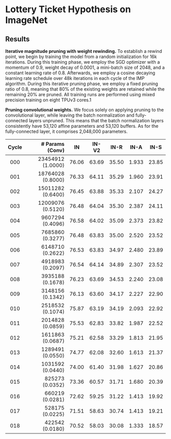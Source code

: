 # Lottery Ticket Hypothesis on ImageNet

## Results

__Iterative magnitude pruning with weight rewinding.__
To establish a rewind point, we begin by training the model from a random initialization for 16k iterations. During this training phase, we employ the SGD optimizer with a momentum of 0.9, weight decay of 0.0001, a mini-batch size of 2048, and a constant learning rate of 0.8. Afterwards, we employ a cosine decaying learning rate schedule over 48k iterations in each cycle of the IMP algorithm. During this iterative pruning phase, we employ a fixed pruning ratio of 0.8, meaning that 80% of the existing weights are retained while the remaining 20% are pruned. All training runs are performed using mixed precision training on eight TPUv3 cores.1

__Pruning convolutional weights.__
We focus solely on applying pruning to the convolutional layer, while leaving the batch normalization and fully-connected layers unpruned. This means that the batch normalization layers consistently have 53,120 affine parameters and 53,120 buffers. As for the fully-connected layer, it comprises 2,048,000 parameters.

| Cycle | # Params (Conv)   | IN    | IN-V2 | IN-R  | IN-A  | IN-S  |
| :-:   | -:                | :-:   | :-:   | :-:   | :-:   | :-:   |
| 000   | 23454912 (1.0000) | 76.06 | 63.69 | 35.50 | 1.933 | 23.85 |
| 001   | 18764028 (0.8000) | 76.33 | 64.11 | 35.29 | 1.960 | 23.91 |
| 002   | 15011282 (0.6400) | 76.45 | 63.88 | 35.33 | 2.107 | 24.27 |
| 003   | 12009076 (0.5120) | 76.48 | 64.04 | 35.30 | 2.387 | 24.11 |
| 004   |  9607294 (0.4096) | 76.58 | 64.02 | 35.09 | 2.373 | 23.82 |
| 005   |  7685860 (0.3277) | 76.48 | 63.83 | 35.00 | 2.520 | 23.52 |
| 006   |  6148710 (0.2622) | 76.53 | 63.83 | 34.97 | 2.480 | 23.89 |
| 007   |  4918983 (0.2097) | 76.54 | 64.14 | 34.89 | 2.307 | 23.52 |
| 008   |  3935188 (0.1678) | 76.23 | 63.69 | 34.53 | 2.240 | 23.08 |
| 009   |  3148156 (0.1342) | 76.13 | 63.60 | 34.17 | 2.227 | 22.90 |
| 010   |  2518532 (0.1074) | 75.87 | 63.19 | 34.19 | 2.093 | 22.92 |
| 011   |  2014828 (0.0859) | 75.53 | 62.83 | 33.82 | 1.987 | 22.52 |
| 012   |  1611863 (0.0687) | 75.21 | 62.58 | 33.29 | 1.813 | 21.95 |
| 013   |  1289491 (0.0550) | 74.77 | 62.08 | 32.60 | 1.613 | 21.37 |
| 014   |  1031592 (0.0440) | 74.00 | 61.40 | 31.98 | 1.627 | 20.86 |
| 015   |   825273 (0.0352) | 73.36 | 60.57 | 31.71 | 1.680 | 20.39 |
| 016   |   660219 (0.0281) | 72.62 | 59.25 | 31.22 | 1.413 | 19.92 |
| 017   |   528175 (0.0225) | 71.51 | 58.63 | 30.74 | 1.413 | 19.21 |
| 018   |   422542 (0.0180) | 70.52 | 58.03 | 30.08 | 1.333 | 18.57 |
